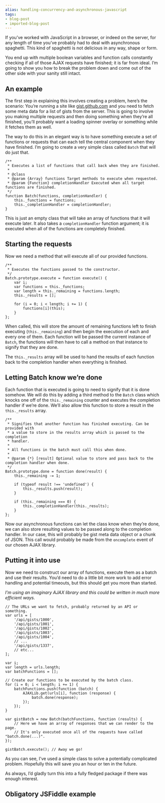 ```yaml
---
alias: handling-concurrency-and-asynchronous-javascript
tags:
- blog-post
- imported-blog-post
---
```



If you’ve worked with JavaScript in a browser, or indeed on the server, for any length of time you’ve probably had to deal with asynchronous spaghetti. This kind of spaghetti is not delicious in any way, shape or form.

You end up with multiple boolean variables and function calls constantly checking if all of those AJAX requests have finished; it is far from ideal. I’m going to show you how to break the problem down and come out of the other side with your sanity still intact.

## An example

The first step in explaining this involves creating a problem, here’s the scenario: You’re running a site like [gist.github.com](https://gist.github.com/) and you need to fetch some meta data for a list of gists from the server. This is going to involve you making multiple requests and then doing something when they’re all finished, you’ll probably want a loading spinner overlay or something while it fetches them as well.

The way to do this in an elegant way is to have something execute a set of functions or requests that can each tell the central component when they have finished. I’m going to create a very simple class called `Batch` that will do just that.

```
/**
 * Executes a list of functions that call back when they are finished.
 *
 * @class
 * @param {Array} functions Target methods to execute when requested.
 * @param {Function} completionHandler Executed when all target functions are finished.
 */
function Batch(functions, completionHandler) {
    this._functions = functions;
    this._completionHandler = completionHandler;
}
```

This is just an empty class that will take an array of functions that it will execute later. It also takes a `completionHandler` function argument; it is executed when all of the functions are completely finished.

## Starting the requests

Now we need a method that will execute all of our provided functions.

```
/**
 * Executes the functions passed to the constructor.
 */
Batch.prototype.execute = function execute() {
    var i;
    var functions = this._functions;
    var length = this._remaining = functions.length;
    this._results = [];

    for (i = 0; i < length; i += 1) {
        functions[i](this);
    }
};
```

When called, this will store the amount of remaining functions left to finish executing (`this._remaining`) and then begin the execution of each and every one of them. Each function will be passed the current instance of `Batch`, the functions will then have to call a method on that instance to signify that they are done.

The `this._results` array will be used to hand the results of each function back to the completion handler when everything is finished.

## Letting Batch know we’re done

Each function that is executed is going to need to signify that it is done somehow. We will do this by adding a third method to the `Batch` class which knocks one off of the `this._remaining` counter and executes the completion handler if we’re done. We’ll also allow this function to store a result in the `this._results` array.

```
/**
 * Signifies that another function has finished executing. Can be provided with
 * a value to store in the results array which is passed to the completion
 * handler.
 *
 * All functions in the batch must call this when done.
 *
 * @param {*} [result] Optional value to store and pass back to the completion handler when done.
 */
Batch.prototype.done = function done(result) {
    this._remaining -= 1;

    if (typeof result !== 'undefined') {
        this._results.push(result);
    }

    if (this._remaining === 0) {
        this._completionHandler(this._results);
    }
};
```

Now our asynchronous functions can let the class know when they’re done, we can also store resulting values to be passed along to the completion handler. In our case, this will probably be gist meta data object or a chunk of JSON. This call would probably be made from the `oncomplete` event of our chosen AJAX library.

## Putting it into use

Now we need to construct our array of functions, execute them as a batch and use their results. You’d need to do a little bit more work to add error handling and potential timeouts, but this should get you more than started.

_I’m using an imaginary AJAX library and this could be written in much more efficient ways._

```
// The URLs we want to fetch, probably returned by an API or something.
var urls = [
    '/api/gists/1000',
    '/api/gists/1001',
    '/api/gists/1002',
    '/api/gists/1003',
    '/api/gists/1004',
    // ...
    '/api/gists/1337',
    // etc...
];

var i;
var length = urls.length;
var batchFunctions = [];

// Create our functions to be executed by the batch class.
for (i = 0; i < length; i += 1) {
    batchFunctions.push(function (batch) {
        AJAXLib.get(urls[i], function (response) {
            batch.done(response);
        });
    });
}

var gistBatch = new Batch(batchFunctions, function (results) {
    // Here we have an array of responses that we can render to the page.
    // It's only executed once all of the requests have called "batch.done(...)".
});

gistBatch.execute(); // Away we go!
```

As you can see, I’ve used a simple class to solve a potentially complicated problem. Hopefully this will save you an hour or ten in the future.

As always, I’d gladly turn this into a fully fledged package if there was enough interest.

## Obligatory JSFiddle example
